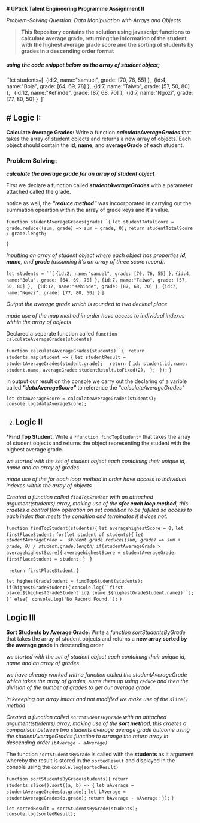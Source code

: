 **# UPtick Talent Engineering Programme Assignment II**

*Problem-Solving Question: Data Manipulation with Arrays and Objects*

> **This Repository contains the solution using javascript functions to calculate average grade, returning the information of the student with the highest average grade score and the sorting of students by grades in a descending order format**

##### using the code snippet below as the array of student object;

``let students` = `[`
    `{id:2, name:"samuel", grade: [70, 76, 55] },`
    `{id:4, name:"Bola", grade: [64, 69, 78] },`
    `{id:7, name:"Taiwo", grade: [57, 50, 80] },`
   ` {id:12, name:"Kehinde", grade: [87, 68, 70] },`
    `{id:7, name:"Ngozi", grade: [77, 80, 50] }`
`]`

## # Logic I:

**Calculate Average Grades:** Write a function ***calculateAverageGrades*** that takes the array of student objects and returns a new array of objects. Each object should contain the **id**, **name**, and **averageGrade** of each student.

### Problem Solving:

***calculate the average grade for an array of student object***

First we declare a function called ***studentAverageGrades*** with a parameter attached called the grade.

notice as well, the ***"reduce method"*** was incoorporated in carrying out the summation opeartion within the array of grade keys and it's value.

`function studentAverageGrades(grade)``{`
    `let studentTotalScore = grade.reduce((sum, grade) => sum + grade, 0);`
    `return studentTotalScore / grade.length;`

`}`

*Inputting an array of student object where each object has properties **id**, **name**, and **grade** (assuming it's an array of three score record).*

`let students = ``[`
    `{id:2, name:"samuel", grade: [70, 76, 55] },`
    `{id:4, name:"Bola", grade: [64, 69, 78] },`
    `{id:7, name:"Taiwo", grade: [57, 50, 80] },`
   ` {id:12, name:"Kehinde", grade: [87, 68, 70] },`
    `{id:7, name:"Ngozi", grade: [77, 80, 50] }`
`]`



*Output the average grade which is rounded to two decimal place*

*made use of the map method in order have access to individual indexes within the array of objects*

Declared a separate function called `function calculateAverageGrades(students)`

`function calculateAverageGrades(students)``{`
   ` return students.map(student => {`
        `let studentResult = studentAverageGrades(student.grade);`
      `  return {`
            `id: student.id,`
            `name: student.name,`
           ` averageGrade: `
            `studentResult.toFixed(2),`
       ` };`
   ` });`
`}`

in output our result on the console we carry out the declaring of a varible called ***"dataAverageScore"*** to reference the *"calculateAverageGrades"*

`let dataAverageScore = calculateAverageGrades(students);`
`console.log(dataAverageScore);`

2. ## Logic II

***Find Top Student**: 
Write a `*function findTopStudent*` that takes the array of student objects and returns the object representing the student with the highest average grade.

*we started with the set of student object each containing their unique id, name and an array of grades*

*made use of the for each loop method in order have access to individual indexes within the array of objects*

*Created a function called `findTopStudent` with an atttached argument(students) array, making use of the **sfor each loop method**, this craetes a control flow operation on set condition to be fufilled so access to each index that meets the condition and terminates if it does not.*



`function findTopStudent(students){`
    `let averagehighestScore = 0;`
    `let firstPlaceStudent;`
    `for(let student of students){`
        *`let studentAverageGrade =  student.grade.reduce((sum, grade) => sum + grade, 0) / student.grade.length;`*
        `if(studentAverageGrade > averagehighestScore){`
            `averagehighestScore = studentAverageGrade;`
            `firstPlaceStudent = student;`
        `}`
   ` }`

   ` return firstPlaceStudent`;
`}`

`let highestGradeStudent = findTopStudent(students);`
`if(highestGradeStudent){`
    `console.log(``first place:${highestGradeStudent.id} (name:${highestGradeStudent.name})``);`
`}``else{`
   ` console.log('No Record Found.');`
`}`


## Logic III

**Sort Students by Average Grade:** Write a *function sortStudentsByGrade* that takes the array of student objects and returns a **new array sorted by the average grade** in descending order.

*we started with the set of student object each containing their unique id, name and an array of grades*

*we have already worked with a function called the studentAverageGrade which takes the array of grades, sums them up using `reduce` and then the division of the number of grades to get our average grade*

*in keeeping our array intact and not modified we make use of the `slice()` method*


*Created a function called `sortStudentsByGrade` with an atttached argument(students) array, making use of the **sort method**, this craetes a comparison between two students average average grade outcome using the studentAverageGrades function to arrange the return array in descending order `(bAverage - aAverage)`*

The function `sortStudentsByGrade` is called with the **students** as it argument whereby the result is stored in the `sortedResult` and displayed in the console using the `console.log(sortedResult) `


`function sortStudentsByGrade(students){`
    `return students.slice().sort((a, b) => {`
        `let aAverage = studentAverageGrades(a.grade);`
        `let bAverage = studentAverageGrades(b.grade);`
        `return bAverage - aAverage;`
    `});`
`}`


`let sortedResult = sortStudentsByGrade(students);`
`console.log(sortedResult);`






